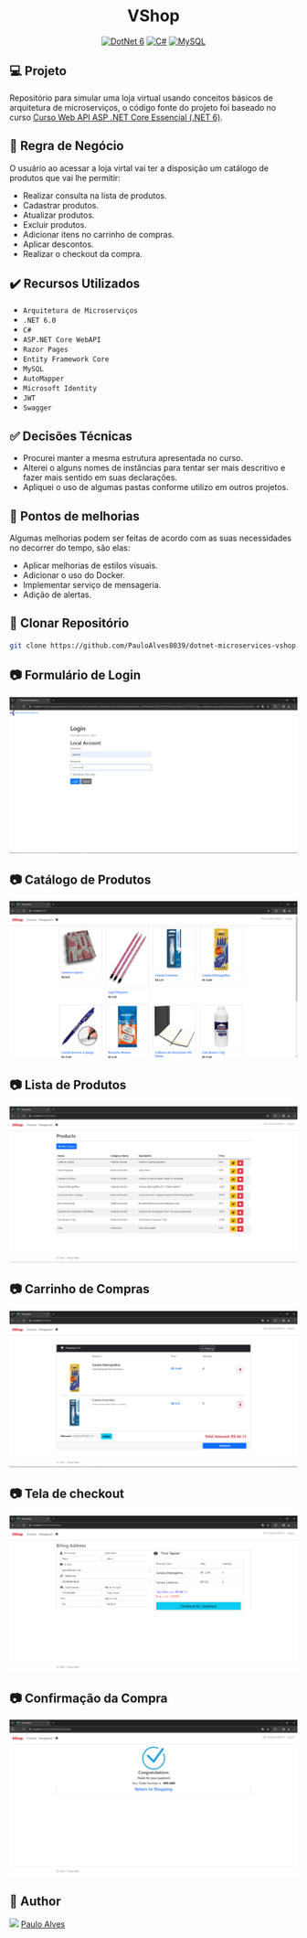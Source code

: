 <h1 align="center">VShop</h1>

<p align="center">
  <a href="https://learn.microsoft.com/pt-br/dotnet/"><img alt="DotNet 6" src="https://img.shields.io/badge/.NET-5C2D91?logo=.net&logoColor=white&style=for-the-badge" /></a>
  <a href="https://learn.microsoft.com/pt-br/dotnet/csharp/programming-guide/"><img alt="C#" src="https://img.shields.io/badge/C%23-239120?logo=c-sharp&logoColor=white&style=for-the-badge" /></a>
  <a href="https://www.mysql.com/"><img alt="MySQL" src="https://img.shields.io/badge/mysql-%2300f.svg?style=for-the-badge&logo=mysql&logoColor=white" /></a>
</p>

## :computer: Projeto

Repositório para simular uma loja virtual usando conceitos básicos de arquitetura de microserviços, o código fonte do projeto foi baseado no curso [Curso Web API ASP .NET Core Essencial (.NET 6)](https://www.udemy.com/course/curso-web-api-asp-net-core-essencial/).

## :blue_book: Regra de Negócio

O usuário ao acessar a loja virtal vai ter a disposição um catálogo de produtos que vai lhe permitir:

- Realizar consulta na lista de produtos.
- Cadastrar produtos.
- Atualizar produtos.
- Excluir produtos.
- Adicionar itens no carrinho de compras.
- Aplicar descontos.
- Realizar o checkout da compra.

## ✔️ Recursos Utilizados

- `Arquitetura de Microserviços`
- `.NET 6.0`
- `C#`
- `ASP.NET Core WebAPI`
- `Razor Pages`
- `Entity Framework Core`
- `MySQL`
- `AutoMapper`
- `Microsoft Identity`
- `JWT`
- `Swagger`

## :white_check_mark: Decisões Técnicas

- Procurei manter a mesma estrutura apresentada no curso.
- Alterei o alguns nomes de instâncias para tentar ser mais descritivo e fazer mais sentido em suas declarações.
- Apliquei o uso de algumas pastas conforme utilizo em outros projetos.

## :muscle: Pontos de melhorias

Algumas melhorias podem ser feitas de acordo com as suas necessidades no decorrer do tempo, são elas:

- Aplicar melhorias de estilos visuais.
- Adicionar o uso do Docker.
- Implementar serviço de mensageria.
- Adição de alertas.

## :floppy_disk: Clonar Repositório

```bash
git clone https://github.com/PauloAlves8039/dotnet-microservices-vshop.git
```

## :camera: Formulário de Login

<p align="center"> <img src="https://github.com/PauloAlves8039/dotnet-microservices-vshop/blob/master/src/VShop.Web/wwwroot/images/screenshot1.PNG" /></p>

## :camera: Catálogo de Produtos

<p align="center"> <img src="https://github.com/PauloAlves8039/dotnet-microservices-vshop/blob/master/src/VShop.Web/wwwroot/images/screenshot2.PNG" /></p>

## :camera: Lista de Produtos

<p align="center"> <img src="https://github.com/PauloAlves8039/dotnet-microservices-vshop/blob/master/src/VShop.Web/wwwroot/images/screenshot3.PNG" /></p>

## :camera: Carrinho de Compras

<p align="center"> <img src="https://github.com/PauloAlves8039/dotnet-microservices-vshop/blob/master/src/VShop.Web/wwwroot/images/screenshot4.PNG" /></p>

## :camera: Tela de checkout

<p align="center"> <img src="https://github.com/PauloAlves8039/dotnet-microservices-vshop/blob/master/src/VShop.Web/wwwroot/images/screenshot5.PNG" /></p>

## :camera: Confirmação da Compra

<p align="center"> <img src="https://github.com/PauloAlves8039/dotnet-microservices-vshop/blob/master/src/VShop.Web/wwwroot/images/screenshot6.PNG" /></p>

## :boy: Author

<a href="https://github.com/PauloAlves8039"><img src="https://avatars.githubusercontent.com/u/57012714?v=4" width=70></a>
[Paulo Alves](https://github.com/PauloAlves8039)
